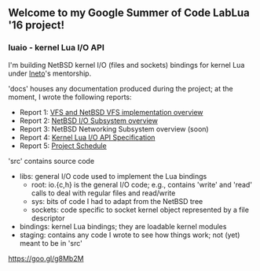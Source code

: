 ## Welcome to my Google Summer of Code LabLua '16 project!

### luaio - kernel Lua I/O API


I'm building NetBSD kernel I/O (files and sockets) bindings for kernel Lua 
under [lneto](https://github.com/lneto)'s mentorship.

'docs' houses any documentation produced during the project; at the moment,
I wrote the following reports:

  * Report 1: [VFS and NetBSD VFS implementation 
  overview](https://github.com/salazar/luaio/blob/master/docs/r1_vfs.txt)
  * Report 2: [NetBSD I/O Subsystem 
  overview](https://github.com/salazar/luaio/blob/master/docs/r2_io.txt)
  * Report 3: NetBSD Networking Subsystem overview (soon)
  * Report 4: [Kernel Lua I/O API 
  Specification](https://github.com/salazar/luaio/blob/master/docs/r4_api.txt)
  * Report 5: [Project 
  Schedule](https://github.com/salazar/luaio/blob/master/docs/r5_schedule.txt)

'src' contains source code

  * libs: general I/O code used to implement the Lua bindings
    - root: io.{c,h} is the general I/O code; e.g., contains 'write' and
      'read' calls to deal with regular files and read/write
    - sys: bits of code I had to adapt from the NetBSD tree
    - sockets: code specific to socket kernel object represented by a
      file descriptor
  * bindings: kernel Lua bindings; they are loadable kernel modules
  * staging: contains any code I wrote to see how things work; not (yet)
    meant to be in 'src'

https://goo.gl/g8Mb2M
